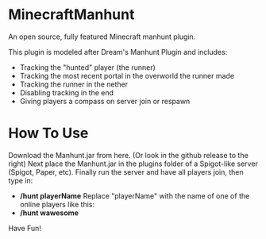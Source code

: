 # MinecraftManhunt
An open source, fully featured Minecraft manhunt plugin.

This plugin is modeled after Dream's Manhunt Plugin and includes:
- Tracking the "hunted" player (the runner)
- Tracking the most recent portal in the overworld the runner made
- Tracking the runner in the nether
- Disabling tracking in the end
- Giving players a compass on server join or respawn

# How To Use
Download the Manhunt.jar from here. (Or look in the github release to the right)
Next place the Manhunt.jar in the plugins folder of a Spigot-like server (Spigot, Paper, etc).
Finally run the server and have all players join, then type in: 
- **/hunt playerName**
Replace "playerName" with the name of one of the online players like this:
- **/hunt wawesome**

Have Fun!
